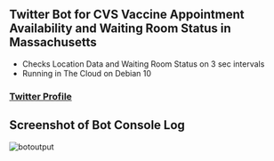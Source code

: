 ## Twitter Bot for CVS Vaccine Appointment Availability and Waiting Room Status in Massachusetts
  * Checks Location Data and Waiting Room Status on 3 sec intervals
  * Running in The Cloud on Debian 10

### [Twitter Profile](http://www.twitter.com/MASS_VAX)

## Screenshot of Bot Console Log
![botoutput](https://user-images.githubusercontent.com/55890162/110277887-28c07e00-7fa4-11eb-909f-ddee79c46cc6.jpg)
